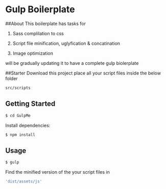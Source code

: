# Gulp Boilerplate

##About
This boilerplate has tasks for

1. Sass complilation to css

2. Script file minification, uglyfication & concatination

3. Image optimization

will be gradually updating it to have a complete gulp biolerplate 

##Starter 
Download this project place all your script files inside the below folder
```bash
src/scripts
```

## Getting Started

```bash
$ cd GulpMe
```

Install dependencies:

```bash
$ npm install
```

## Usage

```bash
$ gulp 
```

Find the minified version of the your script files in 

```bash
'dist/assets/js'
```
